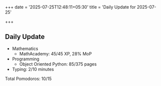 +++
date = '2025-07-25T12:48:11+05:30'
title = 'Daily Update for 2025-07-25'

+++

## Daily Update

- Mathematics
  - MathAcademy: 45/45 XP, 28% MoP
- Programming
  - Object Oriented Python: 85/375 pages 
- Typing: 2/10 minutes

Total Pomodoros: 10/15
